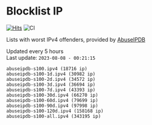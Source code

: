 # Blocklist IP

[![Hits](https://hits.seeyoufarm.com/api/count/incr/badge.svg?url=https%3A%2F%2Fgithub.com%2Fborestad%2Fblocklist-ip%2F&count_bg=%2379C83D&title_bg=%23555555&icon=&icon_color=%23E7E7E7&title=hits&edge_flat=false)](https://hits.seeyoufarm.com)  ![CI](https://img.shields.io/github/workflow/status/borestad/blocklist-ip/CI?style=flat-square)

Lists with worst IPv4 offenders, provided by [AbuseIPDB](https://www.abuseipdb.com/)

<!-- FOOTER-PLACEHOLDER -->
Updated every 5 hours<br>
Last update: `2023-08-08 - 00:21:15`
```
abuseipdb-s100.ipv4 (18716 ip)
abuseipdb-s100-1d.ipv4 (30982 ip)
abuseipdb-s100-2d.ipv4 (34572 ip)
abuseipdb-s100-3d.ipv4 (36694 ip)
abuseipdb-s100-7d.ipv4 (43393 ip)
abuseipdb-s100-30d.ipv4 (66270 ip)
abuseipdb-s100-60d.ipv4 (79699 ip)
abuseipdb-s100-90d.ipv4 (97998 ip)
abuseipdb-s100-120d.ipv4 (158168 ip)
abuseipdb-s100-all.ipv4 (343195 ip)
```
